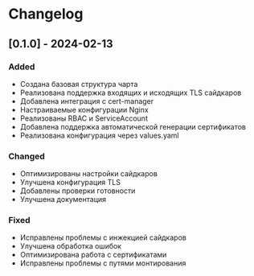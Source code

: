 # Changelog

## [0.1.0] - 2024-02-13

### Added
- Создана базовая структура чарта
- Реализована поддержка входящих и исходящих TLS сайдкаров
- Добавлена интеграция с cert-manager
- Настраиваемые конфигурации Nginx
- Реализованы RBAC и ServiceAccount
- Добавлена поддержка автоматической генерации сертификатов
- Реализована конфигурация через values.yaml

### Changed
- Оптимизированы настройки сайдкаров
- Улучшена конфигурация TLS
- Добавлены проверки готовности
- Улучшена документация

### Fixed
- Исправлены проблемы с инжекцией сайдкаров
- Улучшена обработка ошибок
- Оптимизирована работа с сертификатами
- Исправлены проблемы с путями монтирования
